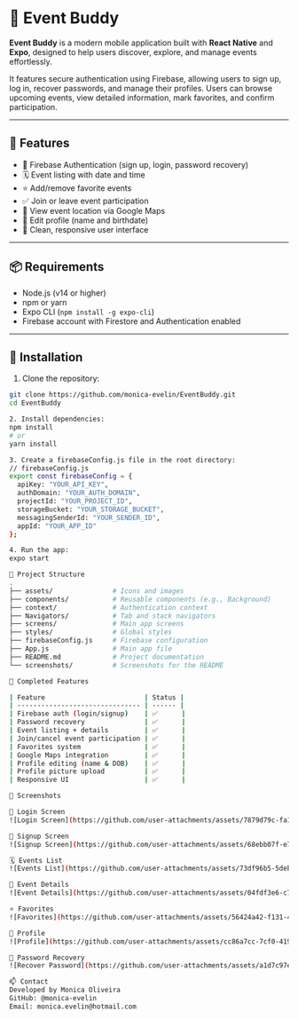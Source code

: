 # 📱 Event Buddy

**Event Buddy** is a modern mobile application built with **React Native** and **Expo**, designed to help users discover, explore, and manage events effortlessly.

It features secure authentication using Firebase, allowing users to sign up, log in, recover passwords, and manage their profiles. Users can browse upcoming events, view detailed information, mark favorites, and confirm participation.

---

## 🚀 Features

- 🔐 Firebase Authentication (sign up, login, password recovery)
- 🗓️ Event listing with date and time
- ⭐ Add/remove favorite events
- ✅ Join or leave event participation
- 📍 View event location via Google Maps
- 👤 Edit profile (name and birthdate)
- 💚 Clean, responsive user interface

---

## 📦 Requirements

- Node.js (v14 or higher)
- npm or yarn
- Expo CLI (`npm install -g expo-cli`)
- Firebase account with Firestore and Authentication enabled

---

## 🔧 Installation

1. Clone the repository:

```bash
git clone https://github.com/monica-evelin/EventBuddy.git
cd EventBuddy

2. Install dependencies:
npm install
# or
yarn install

3. Create a firebaseConfig.js file in the root directory:
// firebaseConfig.js
export const firebaseConfig = {
  apiKey: "YOUR_API_KEY",
  authDomain: "YOUR_AUTH_DOMAIN",
  projectId: "YOUR_PROJECT_ID",
  storageBucket: "YOUR_STORAGE_BUCKET",
  messagingSenderId: "YOUR_SENDER_ID",
  appId: "YOUR_APP_ID"
};

4. Run the app:
expo start

🧱 Project Structure
.
├── assets/               # Icons and images
├── components/           # Reusable components (e.g., Background)
├── context/              # Authentication context
├── Navigators/           # Tab and stack navigators
├── screens/              # Main app screens
├── styles/               # Global styles
├── firebaseConfig.js     # Firebase configuration
├── App.js                # Main app file
├── README.md             # Project documentation
└── screenshots/          # Screenshots for the README

🧪 Completed Features

| Feature                         | Status |
| ------------------------------- | ------ |
| Firebase auth (login/signup)    | ✅      |
| Password recovery               | ✅      |
| Event listing + details         | ✅      |
| Join/cancel event participation | ✅      |
| Favorites system                | ✅      |
| Google Maps integration         | ✅      |
| Profile editing (name & DOB)    | ✅      |
| Profile picture upload          | ✅      |
| Responsive UI                   | ✅      |

📸 Screenshots

🔐 Login Screen
![Login Screen](https://github.com/user-attachments/assets/7879d79c-fa18-4c2e-92fe-cc6c1fcaea79)

📝 Signup Screen
![Signup Screen](https://github.com/user-attachments/assets/68ebb07f-e706-4039-bcb5-d6b6af1eaba5)

🗓️ Events List
![Events List](https://github.com/user-attachments/assets/73df96b5-5deb-4616-af9d-58cebefbcf6e)

📄 Event Details
![Event Details](https://github.com/user-attachments/assets/04fdf3e6-c777-448c-b26c-c4055b9fd7b7)

⭐ Favorites
![Favorites](https://github.com/user-attachments/assets/56424a42-f131-4343-a2d3-261f4962c0df)

👤 Profile
![Profile](https://github.com/user-attachments/assets/cc86a7cc-7cf0-419b-a355-91fa1c7e7b87)

🔁 Password Recovery
![Recover Password](https://github.com/user-attachments/assets/a1d7c97e-247b-4413-9447-e612f249d012)

📫 Contact
Developed by Monica Oliveira
GitHub: @monica-evelin
Email: monica.evelin@hotmail.com
```

